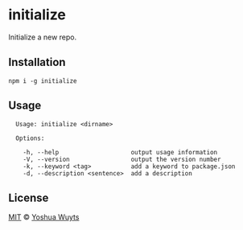 # initialize
Initialize a new repo.

## Installation
````
npm i -g initialize
````

## Usage
````
  Usage: initialize <dirname>

  Options:

    -h, --help                    output usage information
    -V, --version                 output the version number
    -k, --keyword <tag>           add a keyword to package.json
    -d, --description <sentence>  add a description
````

## License
[MIT](https://tldrlegal.com/license/mit-license) © [Yoshua Wuyts](yoshuawuyts.com)
